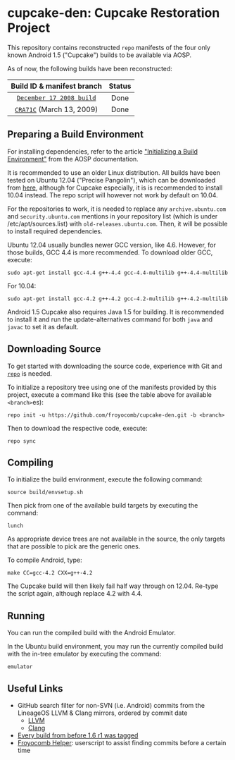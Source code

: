 cupcake-den: Cupcake Restoration Project 
===========================================

This repository contains reconstructed `repo` manifests of the four only known Android 1.5 ("Cupcake") builds to be available via AOSP.

As of now, the following builds have been reconstructed:

| Build ID & manifest branch               | Status              |
| :--------------------------------------: | :-----------------: |
| [`December 17 2008 build`]               | Done                |
| [`CRA71C`]  (March 13, 2009)             | Done                |

[`December 17 2008 build`]: https://github.com/froyocomb/cupcake-den/tree/MASTER-20081217
[`CRA71C`]: https://github.com/froyocomb/cupcake-den/tree/CRA71C

Preparing a Build Environment
-----------------

For installing dependencies, refer to the article ["Initializing a Build Environment"](https://web.archive.org/web/20140208084633/http://source.android.com/source/initializing.html) from the AOSP documentation.

It is recommended to use an older Linux distribution. All builds have been tested on Ubuntu 12.04 ("Precise Pangolin"), which can be downloaded from [here](https://old-releases.ubuntu.com/releases/12.04/ubuntu-12.04.5-desktop-amd64.iso), although for Cupcake especially, it is is recommended to install 10.04 instead. The repo script will however not work by default on 10.04.

For the repositories to work, it is needed to replace any `archive.ubuntu.com` and `security.ubuntu.com` mentions in your repository list (which is under /etc/apt/sources.list) with `old-releases.ubuntu.com`. Then, it will be possible to install required dependencies.

Ubuntu 12.04 usually bundles newer GCC version, like 4.6. However, for those builds, GCC 4.4 is more recommended. To download older GCC, execute:

    sudo apt-get install gcc-4.4 g++-4.4 gcc-4.4-multilib g++-4.4-multilib  

For 10.04:

    sudo apt-get install gcc-4.2 g++-4.2 gcc-4.2-multilib g++-4.2-multilib  

Android 1.5 Cupcake also requires Java 1.5 for building. It is recommended to install it and run the update-alternatives command for both `java` and `javac` to set it as default.

Downloading Source
------------------

To get started with downloading the source code, experience with Git and [`repo`](https://source.android.com/docs/setup/reference/repo) is needed.

To initialize a repository tree using one of the manifests provided by this project, execute a command like this (see the table above for available `<branch>`es):

    repo init -u https://github.com/froyocomb/cupcake-den.git -b <branch>

Then to download the respective code, execute:

    repo sync

Compiling
---------

To initialize the build environment, execute the following command:

    source build/envsetup.sh

Then pick from one of the available build targets by executing the command:

    lunch

As appropriate device trees are not available in the source, the only targets that are possible to pick are the generic ones.

To compile Android, type:

    make CC=gcc-4.2 CXX=g++-4.2

The Cupcake build will then likely fail half way through on 12.04. Re-type the script again, although replace 4.2 with 4.4.

Running
-------

You can run the compiled build with the Android Emulator.

In the Ubuntu build environment, you may run the currently compiled build with the in-tree emulator by executing the command:

    emulator

Useful Links
------------

* GitHub search filter for non-SVN (i.e. Android) commits from the LineageOS LLVM & Clang mirrors, ordered by commit date
  * [LLVM](https://github.com/search?q=repo%3ALineageOS%2Fandroid_external_llvm+NOT+%22git-svn-id%3A%22&type=commits&s=committer-date&o=asc)
  * [Clang](https://github.com/search?q=repo%3ALineageOS%2Fandroid_external_clang+NOT+%22git-svn-id%3A%22&type=commits&s=committer-date&o=asc)
* [Every build from before 1.6 r1 was tagged]([https://android.googlesource.com/platform/build/+log/598288e321cc4cec399afb20ff6485bf3b8ac953](https://android.googlesource.com/platform/build/+log?s=cb6dae2336f976390031074ab80d4f29abc6268c))
* [Froyocomb Helper](https://gist.github.com/Dobby233Liu/c55c1e9c816facd153eeb19e386f53fd): userscript to assist finding commits before a certain time 

[^1]: The following builds have rendering issues as a result of several graphic-related changes done in their lifespan. These changes will not be fixed as the builds are meant to be as accurate as possible.
